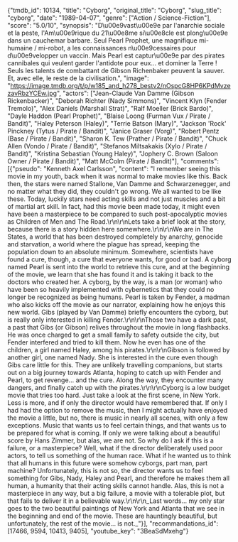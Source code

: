 {"tmdb_id": 10134, "title": "Cyborg", "original_title": "Cyborg", "slug_title": "cyborg", "date": "1989-04-07", "genre": ["Action / Science-Fiction"], "score": "5.0/10", "synopsis": "D\u00e9vast\u00e9e par l'anarchie sociale et la peste, l'Am\u00e9rique du 21\u00e8me si\u00e8cle est plong\u00e9e dans un cauchemar barbare. Seul Pearl Prophet, une magnifique mi-humaine / mi-robot, a les connaissances n\u00e9cessaires pour d\u00e9velopper un vaccin. Mais Pearl est captur\u00e9e par des pirates cannibales qui veulent garder l'antidote pour eux... et dominer la Terre ! Seuls les talents de combattant de Gibson Richenbaker peuvent la sauver. Et, avec elle, le reste de la civilisation.", "image": "https://image.tmdb.org/t/p/w185_and_h278_bestv2/nOspcG8HP6KPdMvzezavRbzYCEw.jpg", "actors": ["Jean-Claude Van Damme (Gibson Rickenbacker)", "Deborah Richter (Nady Simmons)", "Vincent Klyn (Fender Tremolo)", "Alex Daniels (Marshall Strat)", "Ralf Moeller (Brick Bardo)", "Dayle Haddon (Pearl Prophet)", "Blaise Loong (Furman Vux / Pirate / Bandit)", "Haley Peterson (Haley)", "Terrie Batson (Mary)", "Jackson 'Rock' Pinckney (Tytus / Pirate / Bandit)", "Janice Graser (Vorg)", "Robert Pentz (Base / Pirate / Bandit)", "Sharon K. Tew (Prather / Pirate / Bandit)", "Chuck Allen (Vondo / Pirate / Bandit)", "Stefanos Miltsakakis (Xylo / Pirate / Bandit)", "Kristina Sebastian (Young Haley)", "Jophery C. Brown (Saloon Owner / Pirate / Bandit)", "Matt McColm (Pirate / Bandit)"], "comments": [{"pseudo": "Kenneth Axel Carlsson", "content": "I remember seeing this movie in my youth, back when it was normal to make movies like this. Back then, the stars were named Stallone, Van Damme and Schwarzenegger, and no matter what they did, they couldn't go wrong. We all wanted to be like these. Today, luckily stars need acting skills and not just muscles and a bit of martial art skill. In fact, had this movie been made today, it might even have been a masterpiece to be compared to such post-apocalyptic movies as Children of Men and The Road.\r\n\r\nLets take a brief look at the story, because there is a story hidden here somewhere.\r\n\r\nWe are in The States, a world that has been destroyed completely by anarchy, genocide and starvation, a world where the plague has spread, keeping the population down to an absolute minimum. Somewhere, scientists have found a cure, though, a cure that everyone wants, for good or bad. A cyborg named Pearl is sent into the world to retrieve this cure, and at the beginning of the movie, we learn that she has found it and is taking it back to the doctors who created her. A cyborg, by the way, is a man (or woman) who have been so heavily implemented with cybernetics that they could no longer be recognized as being humans. Pearl is taken by Fender, a madman who also kicks off the movie as our narrator, explaining how he enjoys this new world. Gibs (played by Van Damme) briefly encounters the cyborg, but is really only interested in killing Fender.\r\n\r\nThose two have a dark past, a past that Gibs (or Gibson) relives throughout the movie in long flashbacks. He was once charged to get a small family to safety outside the city, but Fender interfered and tried to kill them. Now he even has one of the children, a girl named Haley, among his pirates.\r\n\r\nGibson is followed by another girl, one named Nady. She is interested in the cure even though Gibs care little for this. They are unlikely travelling companions, but starts out on a big journey towards Atlanta, hoping to catch up with Fender and Pearl, to get revenge... and the cure. Along the way, they encounter many dangers, and finally catch up with the pirates.\r\n\r\nCyborg is a low budget movie that tries too hard. Just take a look at the first scene, in New York. Less is more, and if only the director would have remembered that. If only I had had the option to remove the music, then I might actually have enjoyed the movie a little, but no, there is music in nearly all scenes, with only a few exceptions. Music that wants us to feel certain things, and that wants us to be prepared for what is coming. If only we were talking about a beautiful score by Hans Zimmer, but alas, we are not. So why do I ask if this is a failure, or a masterpiece? Well, what if the director deliberately used poor actors, to tell us something of the human race. What if he wanted us to think that all humans in this future were somehow cyborgs, part man, part machine? Unfortunately, this is not so, the director wants us to feel something for Gibs, Nady, Haley and Pearl, and therefore he makes them all human, a humanity that their acting skills cannot handle. Alas, this is not a masterpiece in any way, but a big failure, a movie with a tolerable plot, but that fails to deliver it in a believable way.\r\n\r\n_Last words... my only star goes to the two beautiful paintings of New York and Atlanta that we see in the beginning and end of the movie. These are hauntingly beautiful, but unfortunately, the rest of the movie... is not._"}], "recommandations_id": [17466, 9594, 10413, 9405], "youtube_key": "3BeaSdMxehg"}